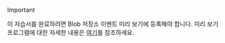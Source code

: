 > [!IMPORTANT]
> 이 자습서를 완료하려면 Blob 저장소 이벤트 미리 보기에 등록해야 합니다.  미리 보기 프로그램에 대한 자세한 내용은 [여기](https://docs.microsoft.com/azure/storage/blobs/storage-blob-event-overview#join-the-preview)를 참조하세요.
